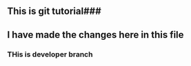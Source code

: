 ## This is git tutorial###
## I have made the changes here in this file
### THis is developer branch
